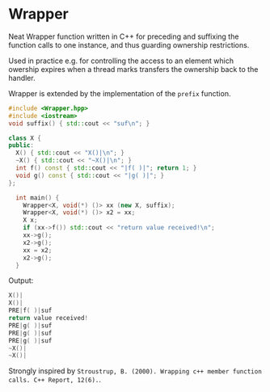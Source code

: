 
# Wrapper
Neat Wrapper function written in C++ for preceding and suffixing the function calls to one instance, and thus guarding ownership restrictions.


Used in practice e.g. for controlling the access to an element which owership
expires when a thread marks transfers the ownership back to the handler.

Wrapper is extended by the implementation of the `prefix` function.


```c++
#include <Wrapper.hpp>
#include <iostream>
void suffix() { std::cout << "suf\n"; }

class X {
public:
  X() { std::cout << "X()|\n"; }
  ~X() { std::cout << "~X()|\n"; }
  int f() const { std::cout << "|f( )|"; return 1; }
  void g() const { std::cout << "|g( )|"; }
};

  int main() {
    Wrapper<X, void(*) ()> xx (new X, suffix);
    Wrapper<X, void(*) ()> x2 = xx;
    X x;
    if (xx->f()) std::cout << "return value received!\n";
    xx->g();
    x2->g();
    xx = x2;
    x2->g();
  }
```

Output:

```c++
X()|
X()|
PRE|f( )|suf
return value received!
PRE|g( )|suf
PRE|g( )|suf
PRE|g( )|suf
~X()|
~X()|
```


Strongly inspired by 
`Stroustrup, B. (2000). Wrapping c++ member function calls. C++ Report,
12(6).`.
